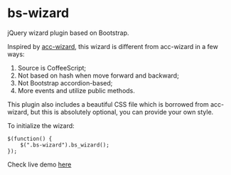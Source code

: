 # bs-wizard

jQuery wizard plugin based on Bootstrap.

Inspired by [acc-wizard](https://github.com/sathomas/acc-wizard), this wizard is different from acc-wizard in a few ways:

1. Source is CoffeeScript;
1. Not based on hash when move forward and backward;
1. Not Bootstrap accordion-based;
1. More events and utilize public methods.

This plugin also includes a beautiful CSS file which is borrowed from acc-wizard, but this is absolutely optional, you can provide your own style.

To initialize the wizard:

    $(function() {
    	$(".bs-wizard").bs_wizard();
    });


Check live demo [here](http://mingliangfeng.me/github%20project/2013/08/02/bs-wizard-demo/)
